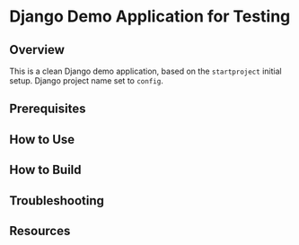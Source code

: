 # Django Demo Application for Testing

## Overview

This is a clean Django demo application, based on the `startproject` initial setup. Django project name set to `config`.
## Prerequisites
## How to Use
## How to Build
## Troubleshooting
## Resources